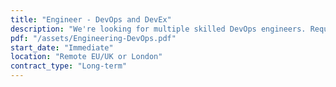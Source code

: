 ```yaml
---
title: "Engineer - DevOps and DevEx"
description: "We're looking for multiple skilled DevOps engineers. Required experience in some of: fully automate CD, expand CI (Jenkins), Smart Contracts CI/CD, Monitoring (Prometheus), usage of different tools from AWS/GCP and developer tools creation."
pdf: "/assets/Engineering-DevOps.pdf"
start_date: "Immediate"
location: "Remote EU/UK or London"
contract_type: "Long-term"
---
```

